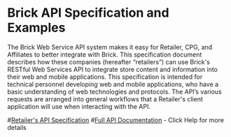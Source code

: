 Brick API Specification and Examples
============
The Brick Web Service API system makes it easy for Retailer, CPG, and Affiliates to better integrate with Brick. This specification document describes how these companies (hereafter “retailers”) can use Brick's RESTful Web Services API to integrate store content and information into their web and mobile applications. This specification is intended for technical personnel developing web and mobile applications, who have a basic understanding of web technologies and protocols. The API’s various requests are arranged into general workflows that a Retailer's client application will use when interacting with the API.

#[Retailer's API Specification](https://github.com/trybrick/ClientApiDoc/wiki)
#[Full API Documentation](https://clientapi.gsn2.com) - Click Help for more details
